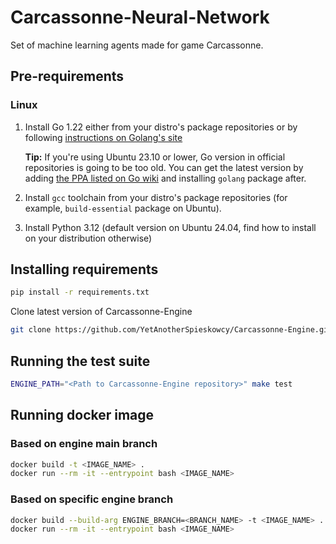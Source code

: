 # Carcassonne-Neural-Network

Set of machine learning agents made for game Carcassonne.

## Pre-requirements

### Linux

1. Install Go 1.22 either from your distro's package repositories or by following [instructions on Golang's site](https://go.dev/doc/install)

   **Tip:** If you're using Ubuntu 23.10 or lower, Go version in official repositories is going to be too old.
   You can get the latest version by adding [the PPA listed on Go wiki](https://go.dev/wiki/Ubuntu) and installing `golang` package after.
2. Install `gcc` toolchain from your distro's package repositories (for example, `build-essential` package on Ubuntu).
3. Install Python 3.12 (default version on Ubuntu 24.04, find how to install on your distribution otherwise)

## Installing requirements

```bash
pip install -r requirements.txt
```

Clone latest version of Carcassonne-Engine

```bash
git clone https://github.com/YetAnotherSpieskowcy/Carcassonne-Engine.git
```

## Running the test suite

```bash
ENGINE_PATH="<Path to Carcassonne-Engine repository>" make test
```

## Running docker image

### Based on engine main branch

```bash
docker build -t <IMAGE_NAME> .
docker run --rm -it --entrypoint bash <IMAGE_NAME>
```

### Based on specific engine branch

```bash
docker build --build-arg ENGINE_BRANCH=<BRANCH_NAME> -t <IMAGE_NAME> .
docker run --rm -it --entrypoint bash <IMAGE_NAME>
```
